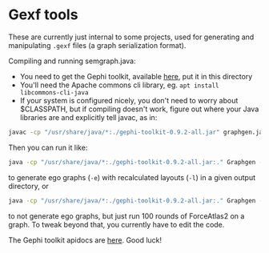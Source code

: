 # Gexf tools

These are currently just internal to some projects, used for generating and manipulating `.gexf` files (a graph serialization format).

Compiling and running semgraph.java:

* You need to get the Gephi toolkit, available [here](https://github.com/gephi/gephi-toolkit/releases/download/v0.9.2/gephi-toolkit-0.9.2-all.jar), put it in this directory
* You'll need the Apache commons cli library, eg. `apt install libcommons-cli-java`
* If your system is configured nicely, you don't need to worry about $CLASSPATH, but if compiling doesn't work, figure out where your Java libraries are and explicitly tell javac, as in:

```bash
javac -cp "/usr/share/java/*:./gephi-toolkit-0.9.2-all.jar" graphgen.java
```

Then you can run it like:

```bash
java -cp "/usr/share/java/*:./gephi-toolkit-0.9.2-all.jar:." Graphgen -e -l -i /path/to/input/gexf -o /output/directory/
```

to generate ego graphs (`-e`) with recalculated layouts (`-l`) in a given output directory, or

```bash
java -cp "/usr/share/java/*:./gephi-toolkit-0.9.2-all.jar:." Graphgen -i /path/to/input/gexf -o /output/file --rounds 100
```

to not generate ego graphs, but just run 100 rounds of ForceAtlas2 on a graph. To tweak beyond that, you currently have to edit the code.

The Gephi toolkit apidocs are [here](https://gephi.org/gephi-toolkit/0.9.2/apidocs/). Good luck!

